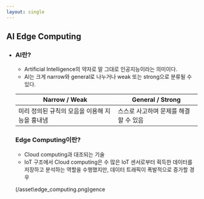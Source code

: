 ```yaml
---
layout: single
---
```


## AI Edge Computing

- ### AI란?

    - Artificial Intelligence의 약자로 말 그대로 인공지능이라는 의미이다.
    - AI는 크게 narrow와 general로 나누거나 weak 또는 strong으로 분류될 수 있다.

    | Narrow / Weak                                  | General / Strong                      |
    | ---------------------------------------------- | ------------------------------------- |
    | 미리 정의된 규칙의 모음을 이용해 지능을 흉내냄 | 스스로 사고하며 문제를 해결할 수 있음 |

    

    ### Edge Computing이란?

    - Cloud computing과 대조되는 기술
    - IoT 구조에서 Cloud computing은 수 많은 IoT 센서로부터 획득한 데이터를 저장하고 분석하는 역할을 수행했지만, 데이터 트래픽이 폭발적으로 증가할 경우

    

    (/asset\edge_computing.png)gence